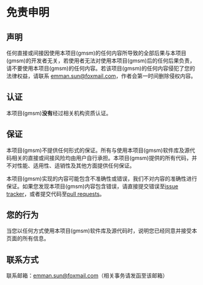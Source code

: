 # 免责申明

## 声明 

任何直接或间接因使用本项目(gmsm)的任何内容所导致的全部后果与本项目(gmsm)的开发者无关，若使用者无法对使用本项目(gmsm)后的任何后果负责，请不要使用本项目(gmsm)的任何内容。若该项目(gmsm)的任何内容侵犯了您的法律权益，请联系 emman.sun@foxmail.com，作者会第一时间删除侵权内容。

## 认证

本项目(gmsm)**没有**经过相关机构资质认证。

## 保证

本项目(gmsm)不提供任何形式的保证。所有与使用本项目(gmsm)软件库及源代码相关的直接或间接风险均由用户自行承担。本项目(gmsm)提供的所有代码，并不对性能、适用性、适销性及其他方面提供任何保证。

本项目(gmsm)实现的内容可能包含不准确性或错误，我们不对内容的准确性进行保证。如果您发现本项目(gmsm)内容包含错误，请直接提交错误至[issue tracker](https://github.com/emmansun/gmsm/issues)，或者提交代码至[pull requests](https://github.com/emmansun/gmsm/pulls)。

## 您的行为

当您以任何方式使用本项目(gmsm)软件库及源代码时，说明您已经同意并接受本页面的所有信息。

## 联系方式

联系邮箱：emman.sun@foxmail.com（相关事务请发函至该邮箱）
